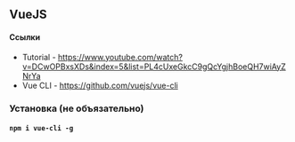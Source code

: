## VueJS

#### Ссылки
* Tutorial - https://www.youtube.com/watch?v=DCwOPBxsXDs&index=5&list=PL4cUxeGkcC9gQcYgjhBoeQH7wiAyZNrYa
* Vue CLI - https://github.com/vuejs/vue-cli

### Установка (не объязательно)
#### `npm i vue-cli -g`
